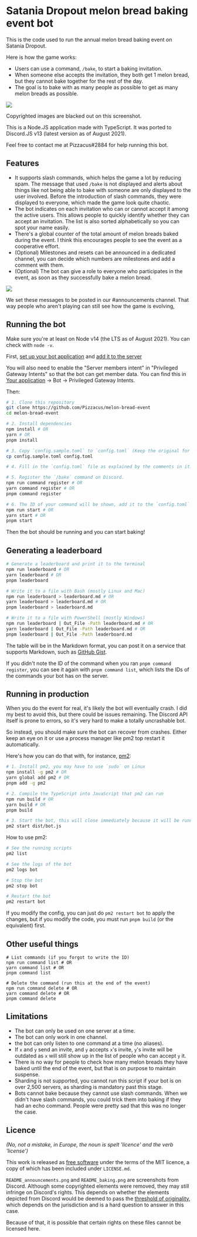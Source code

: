 # Satania Dropout melon bread baking event bot

This is the code used to run the annual melon bread baking event on Satania Dropout.

Here is how the game works:

- Users can use a command, `/bake`, to start a baking invitation.
- When someone else accepts the invitation, they both get 1 melon bread, but they cannot bake together for the rest of the day.
- The goal is to bake with as many people as possible to get as many melon breads as possible.

![](README_baking.png)

Copyrighted images are blacked out on this screenshot.

This is a Node.JS application made with TypeScript. It was ported to Discord.JS v13 (latest version as of August 2021).

Feel free to contact me at Pizzacus#2884 for help running this bot.

## Features

- It supports slash commands, which helps the game a lot by reducing spam. The message that used `/bake` is not displayed and alerts about things like not being able to bake with someone are only displayed to the user involved. Before the introduction of slash commands, they were displayed to everyone, which made the game look quite chaotic.
- The bot indicates on each invitation who can or cannot accept it among the active users. This allows people to quickly identify whether they can accept an invitation. The list is also sorted alphabetically so you can spot your name easily.
- There's a global counter of the total amount of melon breads baked during the event. I think this encourages people to see the event as a cooperative effort.
- (Optional) Milestones and resets can be announced in a dedicated channel, you can decide which numbers are milestones and add a comment with them.
- (Optional) The bot can give a role to everyone who participates in the event, as soon as they successfully bake a melon bread.

![](README_announcements.png)

We set these messages to be posted in our #announcements channel. That way people who aren't playing can still see how the game is evolving, 

## Running the bot

Make sure you're at least on Node v14 (the LTS as of August 2021). You can check with `node -v`.

First, [set up your bot application](https://discordjs.guide/preparations/setting-up-a-bot-application.html) and [add it to the server](https://discordjs.guide/preparations/adding-your-bot-to-servers.html)

You will also need to enable the "Server members intent" in "Privileged Gateway Intents" so that the bot can get member data. You can find this in [Your application](https://discord.com/developers/applications) → Bot → Privileged Gateway Intents. 

Then:

```bash
# 1. Clone this repository
git clone https://github.com/Pizzacus/melon-bread-event
cd melon-bread-event

# 2. Install dependencies 
npm install # OR
yarn # OR
pnpm install

# 3. Copy `config.sample.toml` to `config.toml` (Keep the original for reference)
cp config.sample.toml config.toml

# 4. Fill in the `config.toml` file as explained by the comments in it.

# 5. Register the `/bake` command on Discord.
npm run command register # OR
yarn command register # OR
pnpm command register

# 6. The ID of your command will be shown, add it to the `config.toml` file.
npm run start # OR
yarn start # OR
pnpm start
```

Then the bot should be running and you can start baking!

## Generating a leaderboard

```bash
# Generate a leaderboard and print it to the terminal
npm run leaderboard # OR
yarn leaderboard # OR
pnpm leaderboard

# Write it to a file with Bash (mostly Linux and Mac)
npm run leaderboard > leaderboard.md # OR
yarn leaderboard > leaderboard.md # OR
pnpm leaderboard > leaderboard.md

# Write it to a file with PowerShell (mostly Windows)
npm run leaderboard | Out_File -Path leaderboard.md # OR
yarn leaderboard | Out_File -Path leaderboard.md # OR
pnpm leaderboard | Out_File -Path leaderboard.md
```

The table will be in the Markdown format, you can post it on a service that supports Markdown, such as [GitHub Gist](https://gist.github.com).


If you didn't note the ID of the command when you ran `pnpm command register`, you can see it again with `pnpm command list`, which lists the IDs of the commands your bot has on the server.

## Running in production

When you do the event for real, it's likely the bot will eventually crash. I did my best to avoid this, but there could be issues remaining. The Discord API itself is prone to errors, so it's very hard to make a totally uncrashable bot.

So instead, you should make sure the bot can recover from crashes. Either keep an eye on it or use a process manager like pm2 top restart it automatically. 

Here's how you can do that with, for instance, [pm2](https://pm2.keymetrics.io/):

```bash
# 1. Install pm2, you may have to use `sudo` on Linux
npm install -g pm2 # OR
yarn global add pm2 # OR
pnpm add -g pm2

# 2. Compile the TypeScript into JavaScript that pm2 can run
npm run build # OR
yarn build # OR
pnpm build

# 3. Start the bot, this will close immediately because it will be running in the background
pm2 start dist/bot.js
```

How to use pm2:

```bash
# See the running scripts
pm2 list

# See the logs of the bot
pm2 logs bot

# Stop the bot
pm2 stop bot

# Restart the bot
pm2 restart bot
```

If you modify the config, you can just do `pm2 restart bot` to apply the changes, but if you modify the code, you must run `pnpm build` (or the equivalent) first.

## Other useful things

```
# List commands (if you forgot to write the ID)
npm run command list # OR
yarn command list # OR
pnpm command list

# Delete the command (run this at the end of the event)
npm run command delete # OR
yarn command delete # OR
pnpm command delete
```

## Limitations

- The bot can only be used on one server at a time.
- The bot can only work in one channel.
- the bot can only listen to one command at a time (no aliases).
- If `x` and `y` send an invite, and `y` accepts `x`'s invite, `y`'s invite will be outdated as `x` will still show up in the list of people who can accept `y` it.
- There is no way for people to check how many melon breads they have baked until the end of the event, but that is on purpose to maintain suspense.
- Sharding is not supported, you cannot run this script if your bot is on over 2,500 servers, as sharding is mandatory past this stage.
- Bots cannot bake because they cannot use slash commands. When we didn't have slash commands, you could trick them into baking if they had an echo command. People were pretty sad that this was no longer the case.

## Licence

*(No, not a mistake, in Europe, the noun is spelt 'licence' and the verb 'license')*

This work is released as [free software](https://www.gnu.org/philosophy/free-sw.en.html) under the terms of the MIT licence, a copy of which has been included under `LICENSE.md`.

`README_announcements.png` and `README_baking.png` are screenshots from Discord. Although some copyrighted elements were removed, they may still infringe on Discord's rights. This depends on whether the elements depicted from Discord would be deemed to pass the [threshold of originality](https://en.wikipedia.org/wiki/Threshold_of_originality), which depends on the jurisdiction and is a hard question to answer in this case.

Because of that, it is possible that certain rights on these files cannot be licensed here.